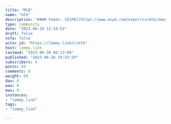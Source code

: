 ```yaml
---
title: "MLB" 
name: "mlb"
description: "#### Feeds- [ESPN](https://www.espn.com/espn/rss/mlb/news)- [NY Times](https://rss.nytimes.com/services/xml/rss/nyt/Baseball.xml)"
type: community
date: "2023-06-29 12:34:52"
draft: false
nsfw: false
actor_id: "https://lemmy.link/c/mlb"
host: lemmy.link
lastmod: "2023-06-28 00:13:09"
published: "2023-06-26 19:43:59"
subscribers: 4
posts: 69
comments: 0
weight: 69
dau: 0
wau: 0
mau: 0
instances:
- "lemmy_link"
tags: 
- "lemmy_link"

---
```

